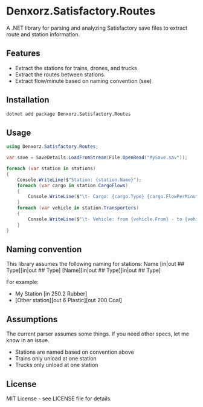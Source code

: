 # Denxorz.Satisfactory.Routes

A .NET library for parsing and analyzing Satisfactory save files to extract route and station information.

## Features

- Extract the stations for trains, drones, and trucks
- Extract the routes between stations
- Extract flow/minute based on naming convention (see)

## Installation

```bash
dotnet add package Denxorz.Satisfactory.Routes
```

## Usage

```csharp
using Denxorz.Satisfactory.Routes;

var save = SaveDetails.LoadFromStream(File.OpenRead("MySave.sav"));

foreach (var station in stations)
{
    Console.WriteLine($"Station: {station.Name}");
    foreach (var cargo in station.CargoFlows)
    {
        Console.WriteLine($"\t- Cargo: {cargo.Type} {cargo.FlowPerMinute}");
    }
    foreach (var vehicle in station.Transporters)
    {
        Console.WriteLine($"\t- Vehicle: from {vehicle.From} - to {vehicle.To}");
    }
}
```

## Naming convention

This library assumes the following naming for stations:
Name [in|out ## Type][in|out ## Type]
[Name][in|out ## Type][in|out ## Type]

For example:

- My Station [in 250.2 Rubber]
- [Other station][out 6 Plastic][out 200 Coal]

## Assumptions

The current parser assumes some things. If you need other specs, let me know in an issue.

- Stations are named based on convention above
- Trains only unload at one station
- Trucks only unload at one station

## License

MIT License - see LICENSE file for details.
